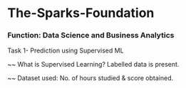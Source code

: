 # The-Sparks-Foundation

### Function: Data Science and Business Analytics

Task 1- Prediction using Supervised ML 

~~ What is Supervised Learning? Labelled data is present. 

~~ Dataset used: No. of hours studied & score obtained.
